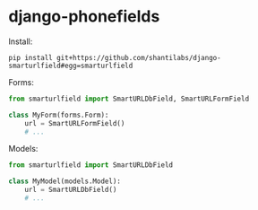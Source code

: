 django-phonefields
==================

Install:
```
pip install git+https://github.com/shantilabs/django-smarturlfield#egg=smarturlfield
```

Forms:
```python
from smarturlfield import SmartURLDbField, SmartURLFormField

class MyForm(forms.Form):
    url = SmartURLFormField()
    # ...
```

Models:
```python
from smarturlfield import SmartURLDbField

class MyModel(models.Model):
    url = SmartURLDbField()
    # ...
```